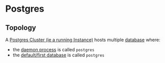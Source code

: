# Postgres


## Topology

A [Postgres Cluster (ie a running Instance)](postgres-cluster.md) hosts multiple [database](postgres-database.md)
where:
* the [daemon process](postgres-cluster.md#postgres-daemon) is called `postgres`
* the [default/first database](postgres-database.md#postgres) is called `postgres`




